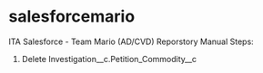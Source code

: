 # salesforcemario
ITA Salesforce - Team Mario (AD/CVD) Reporstory
Manual Steps: 

1. Delete Investigation__c.Petition_Commodity__c	
